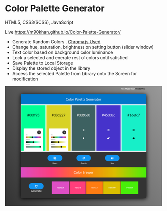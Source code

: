 # Color Palette Generator

HTML5, CSS3(SCSS), JavaScript

Live:https://m90khan.github.io/Color-Palette-Generator/

<ul>
<li>Generate Random Colors . <a href="https://gka.github.io/chroma.js/">Chroma.js Used</a></li>
<li>Change hue, saturation, brightness on setting button (slider window)</li>
<li>Text color based on background color luminance</li>
<li>Lock a selected and enerate rest of colors until satisfied</li>
<li>Save Palette to Local Storage</li>
<li>Display the stored object in the library</li>
<li>Access the selected Palette from Library onto the Screen for modification</li>
</ul>

<img src="img/overview.jpg">
